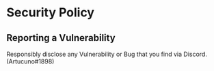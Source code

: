 # Security Policy

## Reporting a Vulnerability
Responsibly disclose any Vulnerability or Bug that you find via Discord. (Artucuno#1898)
